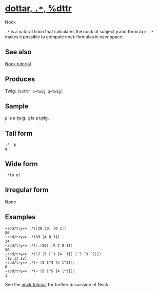 [dottar, `.*`, %dttr](#dttr)
============================

Nock

`.*` is a natural hoon that calculates the nock of subject `p` and
formula `q`. `.*` makes it possible to compute nock formulas in user
space.

See also
--------

[Nock tutorial]()

Produces
--------

Twig: `[%dttr p=twig q=twig]`

Sample
------

`p` is a [twig](). `q` is a [twig]().

Tall form
---------

    .*  p
    q

Wide form
---------

    .*(p q)

Irregular form
--------------

None

Examples
--------

    ~zod/try=> .*([20 30] [0 2])
    20
    ~zod/try=> .*(33 [4 0 1])
    34
    ~zod/try=> .*(|.(50) [9 2 0 1])
    50
    ~zod/try=> .*(12 [7 [`1 [4 `1]] [`2 `3 `2]])
    [12 13 12]
    ~zod/try=> .*(~ [5 1^4 [4 1^3]])
    0
    ~zod/try=> .*(~ [5 1^5 [4 1^3]])
    1

See the [nock tutorial]() for further discussion of Nock.
